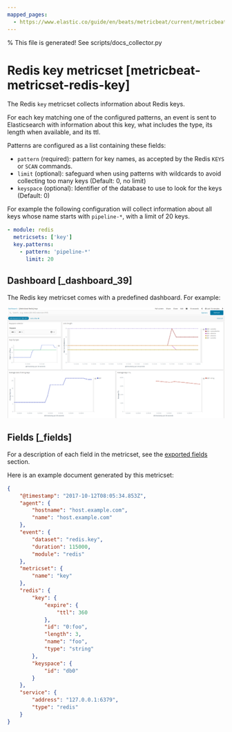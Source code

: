 ```yaml
---
mapped_pages:
  - https://www.elastic.co/guide/en/beats/metricbeat/current/metricbeat-metricset-redis-key.html
---
```


% This file is generated! See scripts/docs_collector.py

# Redis key metricset [metricbeat-metricset-redis-key]

The Redis `key` metricset collects information about Redis keys.

For each key matching one of the configured patterns, an event is sent to Elasticsearch with information about this key, what includes the type, its length when available, and its ttl.

Patterns are configured as a list containing these fields:

* `pattern` (required): pattern for key names, as accepted by the Redis `KEYS` or `SCAN` commands.
* `limit` (optional): safeguard when using patterns with wildcards to avoid collecting too many keys (Default: 0, no limit)
* `keyspace` (optional): Identifier of the database to use to look for the keys (Default: 0)

For example the following configuration will collect information about all keys whose name starts with `pipeline-*`, with a limit of 20 keys.

```yaml
- module: redis
  metricsets: ['key']
  key.patterns:
    - pattern: 'pipeline-*'
      limit: 20
```


## Dashboard [_dashboard_39]

The Redis key metricset comes with a predefined dashboard. For example:

![metricbeat redis key dashboard](images/metricbeat_redis_key_dashboard.png)

## Fields [_fields]

For a description of each field in the metricset, see the [exported fields](/reference/metricbeat/exported-fields-redis.md) section.

Here is an example document generated by this metricset:

```json
{
    "@timestamp": "2017-10-12T08:05:34.853Z",
    "agent": {
        "hostname": "host.example.com",
        "name": "host.example.com"
    },
    "event": {
        "dataset": "redis.key",
        "duration": 115000,
        "module": "redis"
    },
    "metricset": {
        "name": "key"
    },
    "redis": {
        "key": {
            "expire": {
                "ttl": 360
            },
            "id": "0:foo",
            "length": 3,
            "name": "foo",
            "type": "string"
        },
        "keyspace": {
            "id": "db0"
        }
    },
    "service": {
        "address": "127.0.0.1:6379",
        "type": "redis"
    }
}
```
